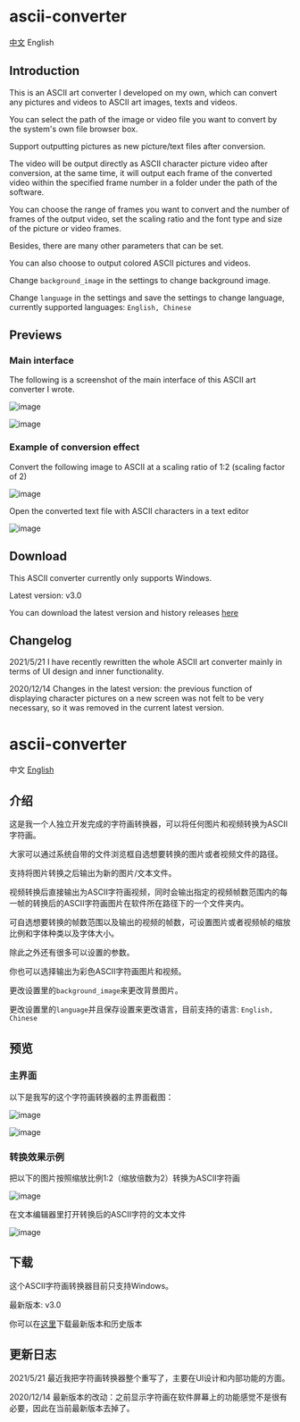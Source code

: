 # ascii-converter

[中文](#ascii-converter-1) English

## Introduction

This is an ASCII art converter I developed on my own, which can convert any pictures and videos to ASCII art images, texts and videos.

You can select the path of the image or video file you want to convert by the system's own file browser box.

Support outputting pictures as new picture/text files after conversion.

The video will be output directly as ASCII character picture video after conversion, at the same time, it will output each frame of the converted video within the specified frame number in a folder under the path of the software.

You can choose the range of frames you want to convert and the number of frames of the output video, set the scaling ratio and the font type and size of the picture or video frames.

Besides, there are many other parameters that can be set.

You can also choose to output colored ASCII pictures and videos.

Change `background_image` in the settings to change background image.

Change `language` in the settings and save the settings to change language, currently supported languages: `English, Chinese`

## Previews

### Main interface

The following is a screenshot of the main interface of this ASCII art converter I wrote.

![image](https://github.com/Rainbow-Dreamer/ascii-converter/blob/master/previews/1.jpg?raw=true)



![image](https://github.com/Rainbow-Dreamer/ascii-converter/blob/master/previews/2.jpg?raw=true)

### Example of conversion effect

Convert the following image to ASCII at a scaling ratio of 1:2 (scaling factor of 2)

![image](https://github.com/Rainbow-Dreamer/ascii-converter/blob/master/previews/3.jpg?raw=True)

Open the converted text file with ASCII characters in a text editor

![image](https://github.com/Rainbow-Dreamer/ascii-converter/blob/master/previews/4.jpg?raw=True)

## Download

This ASCII converter currently only supports Windows.

Latest version: v3.0

You can download the latest version and history releases [here](https://www.jianguoyun.com/p/Da5RDjwQhPG0CBjRs8cEIAA)

## Changelog

2021/5/21 I have recently rewritten the whole ASCII art converter mainly in terms of UI design and inner functionality.

2020/12/14 Changes in the latest version: the previous function of displaying character pictures on a new screen was not felt to be very necessary, so it was removed in the current latest version.

# ascii-converter

中文 [English](#ascii-converter)

## 介绍

这是我一个人独立开发完成的字符画转换器，可以将任何图片和视频转换为ASCII字符画。

大家可以通过系统自带的文件浏览框自选想要转换的图片或者视频文件的路径。

支持将图片转换之后输出为新的图片/文本文件。

视频转换后直接输出为ASCII字符画视频，同时会输出指定的视频帧数范围内的每一帧的转换后的ASCII字符画图片在软件所在路径下的一个文件夹内。

可自选想要转换的帧数范围以及输出的视频的帧数，可设置图片或者视频帧的缩放比例和字体种类以及字体大小。

除此之外还有很多可以设置的参数。

你也可以选择输出为彩色ASCII字符画图片和视频。

更改设置里的`background_image`来更改背景图片。

更改设置里的`language`并且保存设置来更改语言，目前支持的语言: `English, Chinese`

## 预览

### 主界面

以下是我写的这个字符画转换器的主界面截图：

![image](https://github.com/Rainbow-Dreamer/ascii-converter/blob/master/previews/1.jpg?raw=true)





![image](https://github.com/Rainbow-Dreamer/ascii-converter/blob/master/previews/2.jpg?raw=true)

### 转换效果示例

把以下的图片按照缩放比例1:2（缩放倍数为2）转换为ASCII字符画

![image](https://github.com/Rainbow-Dreamer/ascii-converter/blob/master/previews/3.jpg?raw=true)

在文本编辑器里打开转换后的ASCII字符的文本文件

![image](https://github.com/Rainbow-Dreamer/ascii-converter/blob/master/previews/4.jpg?raw=true)

## 下载

这个ASCII字符画转换器目前只支持Windows。

最新版本: v3.0

你可以在[这里](https://www.jianguoyun.com/p/Da5RDjwQhPG0CBjRs8cEIAA)下载最新版本和历史版本

## 更新日志

2021/5/21 最近我把字符画转换器整个重写了，主要在UI设计和内部功能的方面。

2020/12/14 最新版本的改动：之前显示字符画在软件屏幕上的功能感觉不是很有必要，因此在当前最新版本去掉了。
